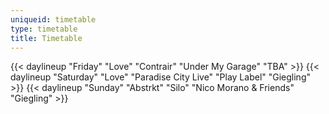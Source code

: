 ```yaml
---
uniqueid: timetable
type: timetable
title: Timetable
---
```


{{< daylineup "Friday" "Love" "Contrair" "Under My Garage" "TBA" >}}
{{< daylineup "Saturday" "Love" "Paradise City Live" "Play Label" "Giegling" >}}
{{< daylineup "Sunday" "Abstrkt" "Silo" "Nico Morano & Friends" "Giegling" >}}


